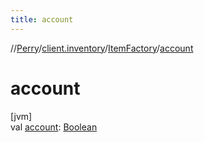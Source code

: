 ```yaml
---
title: account
---
```

//[Perry](../../../index.html)/[client.inventory](../index.html)/[ItemFactory](index.html)/[account](account.html)



# account



[jvm]\
val [account](account.html): [Boolean](https://kotlinlang.org/api/latest/jvm/stdlib/kotlin/-boolean/index.html)




